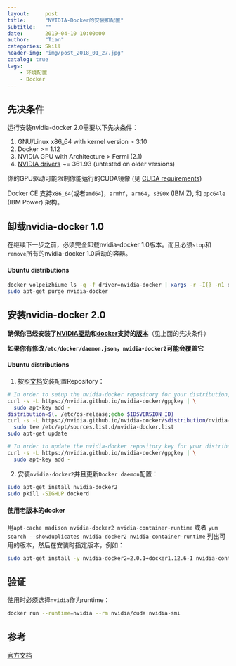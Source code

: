 ```yaml
---
layout:     post
title:      "NVIDIA-Docker的安装和配置"
subtitle:   ""
date:       2019-04-10 10:00:00
author:     "Tian"
categories: Skill
header-img: "img/post_2018_01_27.jpg"
catalog: true
tags:
    - 环境配置
    - Docker
---
```


## 先决条件

运行安装nvidia-docker 2.0需要以下先决条件：

1. GNU/Linux x86_64 with kernel version > 3.10
2. Docker >= 1.12
3. NVIDIA GPU with Architecture > Fermi (2.1)
4. [NVIDIA drivers](http://www.nvidia.com/object/unix.html) ~= 361.93 (untested on older versions)

你的GPU驱动可能限制你能运行的CUDA镜像 (见 [CUDA requirements](https://github.com/NVIDIA/nvidia-docker/wiki/CUDA#requirements))

Docker CE 支持`x86_64`(或者`amd64`)，`armhf`，`arm64`，`s390x` (IBM Z), 和 `ppc64le` (IBM Power) 架构。

## 卸载nvidia-docker 1.0

在继续下一步之前，必须完全卸载nvidia-docker 1.0版本。而且必须`stop`和`remove`所有的nvidia-docker 1.0启动的容器。

#### Ubuntu distributions

```bash
docker volpeizhiume ls -q -f driver=nvidia-docker | xargs -r -I{} -n1 docker ps -q -a -f volume={} | xargs -r docker rm -f
sudo apt-get purge nvidia-docker
```

## 安装nvidia-docker 2.0

**确保你已经安装了[NVIDIA驱动](<https://github.com/NVIDIA/nvidia-docker/wiki/Frequently-Asked-Questions#how-do-i-install-the-nvidia-driver>)和[docker](<https://docs.docker.com/install/>)支持的[版本](<https://github.com/NVIDIA/nvidia-docker/wiki/Frequently-Asked-Questions#which-docker-packages-are-supported>)**（见上面的先决条件）

**如果你有修改`/etc/docker/daemon.json`，`nvidia-docker2`可能会覆盖它**

#### Ubuntu distributions

1. 按照[文档](<https://nvidia.github.io/nvidia-docker/>)安装配置Repository：

```bash
# In order to setup the nvidia-docker repository for your distribution, follow the instructions below.
curl -s -L https://nvidia.github.io/nvidia-docker/gpgkey | \
  sudo apt-key add -
distribution=$(. /etc/os-release;echo $ID$VERSION_ID)
curl -s -L https://nvidia.github.io/nvidia-docker/$distribution/nvidia-docker.list | \
  sudo tee /etc/apt/sources.list.d/nvidia-docker.list
sudo apt-get update

# In order to update the nvidia-docker repository key for your distribution, follow the instructions below.
curl -s -L https://nvidia.github.io/nvidia-docker/gpgkey | \
  sudo apt-key add -
```

2. 安装`nvidia-docker2`并且更新`Docker daemon`配置：

```bash
sudo apt-get install nvidia-docker2
sudo pkill -SIGHUP dockerd
```

#### 使用老版本的docker

用`apt-cache madison nvidia-docker2 nvidia-container-runtime` 或者 `yum search --showduplicates nvidia-docker2 nvidia-container-runtime` 列出可用的版本，然后在安装时指定版本，例如：

```bash
sudo apt-get install -y nvidia-docker2=2.0.1+docker1.12.6-1 nvidia-container-runtime=1.1.0+docker1.12.6-1
```

## 验证

使用时必须选择`nvidia`作为runtime：

```bash
docker run --runtime=nvidia --rm nvidia/cuda nvidia-smi
```

## 参考

[官方文档](<https://github.com/NVIDIA/nvidia-docker/wiki/Installation-(version-2.0)>)